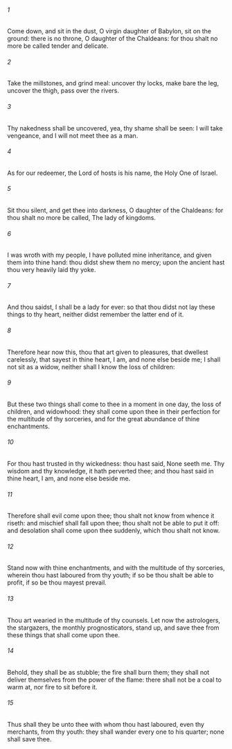 ###### 1
Come down, and sit in the dust, O virgin daughter of Babylon, sit on the ground: there is no throne, O daughter of the Chaldeans: for thou shalt no more be called tender and delicate.

###### 2
Take the millstones, and grind meal: uncover thy locks, make bare the leg, uncover the thigh, pass over the rivers.

###### 3
Thy nakedness shall be uncovered, yea, thy shame shall be seen: I will take vengeance, and I will not meet thee as a man.

###### 4
As for our redeemer, the Lord of hosts is his name, the Holy One of Israel.

###### 5
Sit thou silent, and get thee into darkness, O daughter of the Chaldeans: for thou shalt no more be called, The lady of kingdoms.

###### 6
I was wroth with my people, I have polluted mine inheritance, and given them into thine hand: thou didst shew them no mercy; upon the ancient hast thou very heavily laid thy yoke.

###### 7
And thou saidst, I shall be a lady for ever: so that thou didst not lay these things to thy heart, neither didst remember the latter end of it.

###### 8
Therefore hear now this, thou that art given to pleasures, that dwellest carelessly, that sayest in thine heart, I am, and none else beside me; I shall not sit as a widow, neither shall I know the loss of children:

###### 9
But these two things shall come to thee in a moment in one day, the loss of children, and widowhood: they shall come upon thee in their perfection for the multitude of thy sorceries, and for the great abundance of thine enchantments.

###### 10
For thou hast trusted in thy wickedness: thou hast said, None seeth me. Thy wisdom and thy knowledge, it hath perverted thee; and thou hast said in thine heart, I am, and none else beside me.

###### 11
Therefore shall evil come upon thee; thou shalt not know from whence it riseth: and mischief shall fall upon thee; thou shalt not be able to put it off: and desolation shall come upon thee suddenly, which thou shalt not know.

###### 12
Stand now with thine enchantments, and with the multitude of thy sorceries, wherein thou hast laboured from thy youth; if so be thou shalt be able to profit, if so be thou mayest prevail.

###### 13
Thou art wearied in the multitude of thy counsels. Let now the astrologers, the stargazers, the monthly prognosticators, stand up, and save thee from these things that shall come upon thee.

###### 14
Behold, they shall be as stubble; the fire shall burn them; they shall not deliver themselves from the power of the flame: there shall not be a coal to warm at, nor fire to sit before it.

###### 15
Thus shall they be unto thee with whom thou hast laboured, even thy merchants, from thy youth: they shall wander every one to his quarter; none shall save thee.

